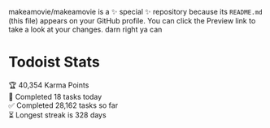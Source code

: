 makeamovie/makeamovie is a ✨ special ✨ repository because its `README.md` (this file) appears on your GitHub profile.
You can click the Preview link to take a look at your changes. darn right ya can

# Todoist Stats

<!-- TODO-IST:START -->
🏆  40,354 Karma Points           
🌸  Completed 18 tasks today           
✅  Completed 28,162 tasks so far           
⏳  Longest streak is 328 days
<!-- TODO-IST:END -->
